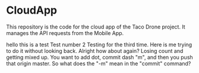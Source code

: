 # CloudApp
This repository is the code for the cloud app of the Taco Drone project. It manages the API requests from the Mobile App.

hello this is a test
Test number 2
Testing for the third time.
Here is me trying to do it without looking back.
Alright how about again?
Losing count and getting mixed up.
You want to add dot, commit dash "m", and then you push that origin master.
So what does the "-m" mean in the "commit" command?